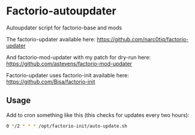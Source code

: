 # Factorio-autoupdater
Autoupdater script for factorio-base and mods

The factorio-updater available here:
https://github.com/narc0tiq/factorio-updater

And factorio-mod-updater with my patch for dry-run here:
https://github.com/astevens/factorio-mod-updater

Factorio-updater uses factorio-init available here:
https://github.com/Bisa/factorio-init

## Usage
Add to cron something like this (this checks for updates every two hours):
```bash
0 */2 * * * /opt/factorio-init/auto-update.sh
```
